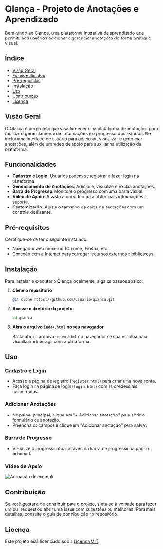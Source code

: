 # QIança - Projeto de Anotações e Aprendizado

Bem-vindo ao QIança, uma plataforma interativa de aprendizado que permite aos usuários adicionar e gerenciar anotações de forma prática e visual.

## Índice

- [Visão Geral](#visão-geral)
- [Funcionalidades](#funcionalidades)
- [Pré-requisitos](#pré-requisitos)
- [Instalação](#instalação)
- [Uso](#uso)
- [Contribuição](#contribuição)
- [Licença](#licença)

## Visão Geral

O QIança é um projeto que visa fornecer uma plataforma de anotações para facilitar o gerenciamento de informações e o progresso dos estudos. Ele inclui uma interface de usuário para adicionar, visualizar e gerenciar anotações, além de um vídeo de apoio para auxiliar na utilização da plataforma.

## Funcionalidades

- **Cadastro e Login**: Usuários podem se registrar e fazer login na plataforma.
- **Gerenciamento de Anotações**: Adicione, visualize e exclua anotações.
- **Barra de Progresso**: Monitore o progresso com uma barra visual.
- **Vídeo de Apoio**: Assista a um vídeo para obter mais informações e suporte.
- **Customização**: Ajuste o tamanho da caixa de anotações com um controle deslizante.

## Pré-requisitos

Certifique-se de ter o seguinte instalado:

- Navegador web moderno (Chrome, Firefox, etc.)
- Conexão com a Internet para carregar recursos externos e bibliotecas

## Instalação

Para instalar e executar o QIança localmente, siga os passos abaixo:

1. **Clone o repositório**

    ```bash
    git clone https://github.com/usuario/qianca.git
    ```

2. **Acesse o diretório do projeto**

    ```bash
    cd qianca
    ```

3. **Abra o arquivo `index.html` no seu navegador**

    Basta abrir o arquivo `index.html` no navegador de sua escolha para visualizar e interagir com a plataforma.

## Uso

### Cadastro e Login

- Acesse a página de registro (`register.html`) para criar uma nova conta.
- Faça login na página de login (`login.html`) com as credenciais cadastradas.

### Adicionar Anotações

- No painel principal, clique em "+ Adicionar anotação" para abrir o formulário de anotação.
- Preencha os campos e clique em "Adicionar anotação" para salvar.

### Barra de Progresso

- Visualize o progresso atual através da barra de progresso na página principal.

### Vídeo de Apoio

![Animação de exemplo](images/site.gif)

## Contribuição

Se você gostaria de contribuir para o projeto, sinta-se à vontade para fazer um pull request ou abrir uma issue com sugestões ou melhorias. Para mais detalhes, consulte o guia de contribuição no repositório.

## Licença

Este projeto está licenciado sob a [Licença MIT](LICENSE).
